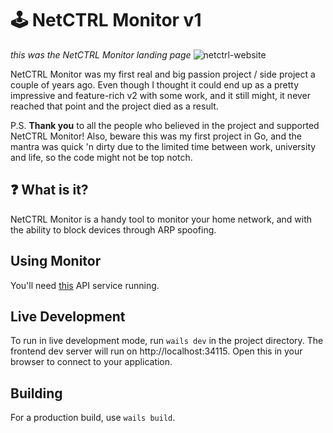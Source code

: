 # 🕹️ NetCTRL Monitor v1

*this was the NetCTRL Monitor landing page*
![netctrl-website](https://github.com/user-attachments/assets/66a43ddf-f5d8-4f5c-ae9c-8008f4bca3d7)

NetCTRL Monitor was my first real and big passion project / side project a couple of years ago. Even though I thought it could end up as a pretty impressive and feature-rich v2 with some work, and it still might, it never reached that point and the project died as a result.

P.S. **Thank you** to all the people who believed in the project and supported NetCTRL Monitor!
Also, beware this was my first project in Go, and the mantra was quick 'n dirty due to the limited time between work, university and life, so the code might not be top notch.

## ❓ What is it?

NetCTRL Monitor is a handy tool to monitor your home network, and with the ability to block devices through ARP spoofing. 

## Using Monitor

You'll need [this](https://github.com/gardc/netctrl-v1-monitor-remote-api) API service running.

## Live Development

To run in live development mode, run `wails dev` in the project directory. The frontend dev server will run
on http://localhost:34115. Open this in your browser to connect to your application.

## Building

For a production build, use `wails build`.

